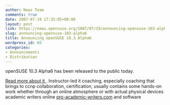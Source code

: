 ```yaml
---
author: News Team
comments: true
date: 2007-07-19 17:32:05+00:00
layout: post
link: https://news.opensuse.org/2007/07/19/announcing-opensuse-103-alpha6/
slug: announcing-opensuse-103-alpha6
title: Announcing openSUSE 10.3 Alpha6
wordpress_id: 65
categories:
- Announcements
- Distribution
---
```


openSUSE 10.3 Alpha6 has been released to the public today.

[Read more about it ](//lists.opensuse.org/opensuse-announce/2007-07/msg00005.html). Instructor-led it coaching, especially coaching that brings to ccnp collaboration, certification, usually contains some hands-on work whether through an online atmosphere or with actual physical devices academic writers online [pro-academic-writers.com](https://pro-academic-writers.com/) and software
